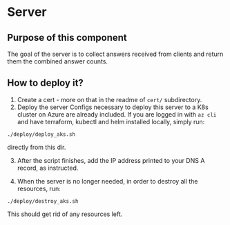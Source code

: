 # Server
## Purpose of this component
The goal of the server is to collect answers received from clients and return them the combined answer counts.

## How to deploy it?
1. Create a cert - more on that in the readme of `cert/` subdirectory.
2. Deploy the server
Configs necessary to deploy this server to a K8s cluster on Azure are already included.
If you are logged in with `az cli` and have terraform, kubectl and helm installed locally, simply run:
```
./deploy/deploy_aks.sh
```
directly from this dir.

3. After the script finishes, add the IP address printed to your DNS A record, as instructed.

4. When the server is no longer needed, in order to destroy all the resources, run:
```
./deploy/destroy_aks.sh
```
This should get rid of any resources left.
